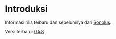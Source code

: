# Introduksi

Informasi rilis terbaru dan sebelumnya dari [Sonolus](https://sonolus.com).

Versi terbaru: [0.5.8](./versions/0.5.8.md)
